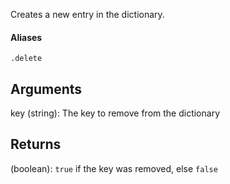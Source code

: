 Creates a new entry in the dictionary.

#### Aliases
`.delete`

## Arguments
key (string): The key to remove from the dictionary


## Returns
(boolean): `true` if the key was removed, else `false`
